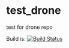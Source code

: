 # test_drone
test for drone repo

Build is:
[![Build Status](http://104.155.37.255/api/badges/mjalo-sok/test_drone/status.svg)](http://104.155.37.255/mjalo-sok/test_drone)
